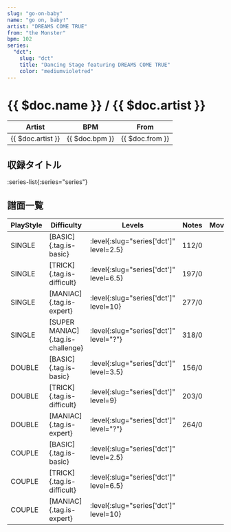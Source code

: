 ```yaml
---
slug: "go-on-baby"
name: "go on, baby!"
artist: "DREAMS COME TRUE"
from: "the Monster"
bpm: 102
series:
  "dct":
    slug: "dct"
    title: "Dancing Stage featuring DREAMS COME TRUE"
    color: "mediumvioletred"
---
```


# {{ $doc.name }} / {{ $doc.artist }}

|Artist|BPM|From|
|------|---|----|
|{{ $doc.artist }}|{{ $doc.bpm }}|{{ $doc.from }}|

## 収録タイトル

:series-list{:series="series"}

## 譜面一覧

|PlayStyle|Difficulty|Levels|Notes|Movie|
|---------|----------|------|-----|-----|
|SINGLE|[BASIC]{.tag.is-basic}|:level{:slug="series['dct']" level=2.5}|112/0||
|SINGLE|[TRICK]{.tag.is-difficult}|:level{:slug="series['dct']" level=6.5}|197/0||
|SINGLE|[MANIAC]{.tag.is-expert}|:level{:slug="series['dct']" level=10}|277/0||
|SINGLE|[SUPER MANIAC]{.tag.is-challenge}|:level{:slug="series['dct']" level="?"}|318/0||
|DOUBLE|[BASIC]{.tag.is-basic}|:level{:slug="series['dct']" level=3.5}|156/0||
|DOUBLE|[TRICK]{.tag.is-difficult}|:level{:slug="series['dct']" level=9}|203/0||
|DOUBLE|[MANIAC]{.tag.is-expert}|:level{:slug="series['dct']" level="?"}|264/0||
|COUPLE|[BASIC]{.tag.is-basic}|:level{:slug="series['dct']" level=2.5}|||
|COUPLE|[TRICK]{.tag.is-difficult}|:level{:slug="series['dct']" level=6.5}|||
|COUPLE|[MANIAC]{.tag.is-expert}|:level{:slug="series['dct']" level=10}|||

